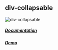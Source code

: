 ## div-collapsable

![div-collapsable](https://arodic.github.com/components/div-collapsable/preview.png "div-collapsable")

##### [Documentation](http://arodic.github.com/components/div-collapsable/)
##### [Demo](http://arodic.github.com/components/div-collapsable/demo.html)